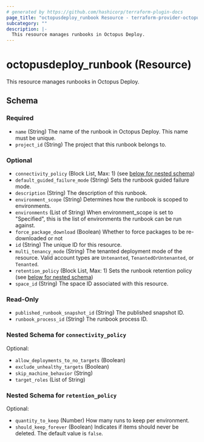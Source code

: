 ```yaml
---
# generated by https://github.com/hashicorp/terraform-plugin-docs
page_title: "octopusdeploy_runbook Resource - terraform-provider-octopusdeploy"
subcategory: ""
description: |-
  This resource manages runbooks in Octopus Deploy.
---
```


# octopusdeploy_runbook (Resource)

This resource manages runbooks in Octopus Deploy.



<!-- schema generated by tfplugindocs -->
## Schema

### Required

- `name` (String) The name of the runbook in Octopus Deploy. This name must be unique.
- `project_id` (String) The project that this runbook belongs to.

### Optional

- `connectivity_policy` (Block List, Max: 1) (see [below for nested schema](#nestedblock--connectivity_policy))
- `default_guided_failure_mode` (String) Sets the runbook guided failure mode.
- `description` (String) The description of this runbook.
- `environment_scope` (String) Determines how the runbook is scoped to environments.
- `environments` (List of String) When environment_scope is set to "Specified", this is the list of environments the runbook can be run against.
- `force_package_download` (Boolean) Whether to force packages to be re-downloaded or not
- `id` (String) The unique ID for this resource.
- `multi_tenancy_mode` (String) The tenanted deployment mode of the resource. Valid account types are `Untenanted`, `TenantedOrUntenanted`, or `Tenanted`.
- `retention_policy` (Block List, Max: 1) Sets the runbook retention policy (see [below for nested schema](#nestedblock--retention_policy))
- `space_id` (String) The space ID associated with this resource.

### Read-Only

- `published_runbook_snapshot_id` (String) The published snapshot ID.
- `runbook_process_id` (String) The runbook process ID.

<a id="nestedblock--connectivity_policy"></a>
### Nested Schema for `connectivity_policy`

Optional:

- `allow_deployments_to_no_targets` (Boolean)
- `exclude_unhealthy_targets` (Boolean)
- `skip_machine_behavior` (String)
- `target_roles` (List of String)


<a id="nestedblock--retention_policy"></a>
### Nested Schema for `retention_policy`

Optional:

- `quantity_to_keep` (Number) How many runs to keep per environment.
- `should_keep_forever` (Boolean) Indicates if items should never be deleted. The default value is `false`.


